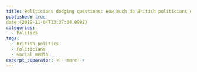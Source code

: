 ```yaml
---
title: Politicians dodging questions: How much do British politicians equivocate in online Q&As? An equivocative analysis of British MPs ‘Ask Me Anything’ Q&As on Reddit
published: true
date:{2019-11-04T13:37:04.099Z}
categories:
  - Politics
tags:
  - British politics
  - Politicians
  - Social media
excerpt_separator: <!--more-->
---
```

